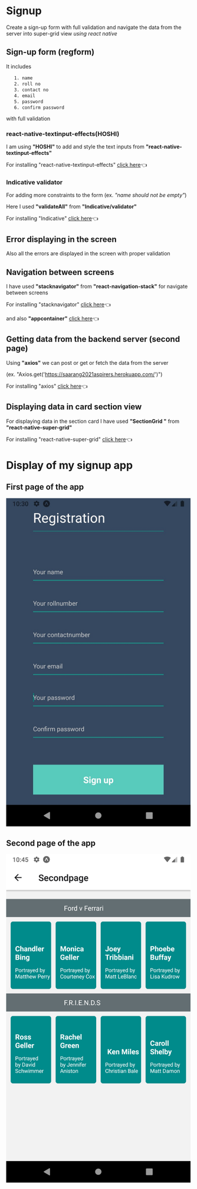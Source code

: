 # Signup

Create a sign-up form with full validation and navigate the data from the server into super-grid view *using react native*

## Sign-up form (regform)

It includes

       1. name
       2. roll no
       3. contact no
       4. email
       5. password 
       6. confirm password 

 with full validation
 
 ### react-native-textinput-effects(HOSHI)

 I am using **"HOSHI"** to add and style the text inputs from **"react-native-textinput-effects"**
 
 For installing "react-native-textinput-effects" [click here](https://www.npmjs.com/package/react-native-textinput-effects):point_left:
 
 ### Indicative validator
 
 For adding more constraints to the form (ex. *"name should not be empty"*)

 Here I used **"validateAll"** from **"Indicative/validator"** 
 
 For installing "Indicative" [click here](https://www.npmjs.com/package/indicative):point_left:

## Error displaying in the screen

Also all the errors are displayed in the screen with proper validation

## Navigation between screens 

I have used **"stacknavigator"** from **"react-navigation-stack"** for navigate between screens

For installing "stacknavigator" [click here](https://reactnavigation.org/docs/stack-navigator/):point_left:

and also **"appcontainer"** [click here](https://reactnavigation.org/docs/app-containers/):point_left:

## Getting data from the backend server (second page)

Using **"axios"** we can post or get or fetch the data from the server 

(ex. "Axios.get('https://saarang2021aspirers.herokuapp.com/')")

For installing "axios" [click here](https://www.npmjs.com/package/axios):point_left:

## Displaying data in card section view 

For displaying data in the section card I have used **"SectionGrid "** from **"react-native-super-grid"** 

For installing "react-native-super-grid" [click here](https://www.npmjs.com/package/react-native-super-grid):point_left:

# Display of my signup app

## First page of the app
 
 
 
 
 
 <img src ="https://github.com/jayavishvaa/Signup/blob/master/WhatsApp%20Image%202020-04-22%20at%205.57.54%20PM.jpeg" width="500" >
 



## Second page of the app 
 




<img src = "https://github.com/jayavishvaa/Signup/blob/master/Screenshot_1588007755.png" width="500">
